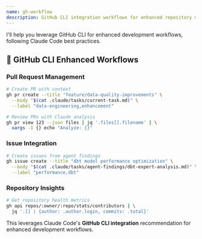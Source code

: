 ```yaml
---
name: gh-workflow
description: GitHub CLI integration workflows for enhanced repository management
---
```


I'll help you leverage GitHub CLI for enhanced development workflows, following Claude Code best practices.

## 🚀 **GitHub CLI Enhanced Workflows**

### Pull Request Management
```bash
# Create PR with context
gh pr create --title "feature/data-quality-improvements" \
  --body "$(cat .claude/tasks/current-task.md)" \
  --label "data-engineering,enhancement"

# Review PRs with Claude analysis
gh pr view 123 --json files | jq '.files[].filename' | \
  xargs -I {} echo "Analyze: {}"
```

### Issue Integration
```bash
# Create issues from agent findings
gh issue create --title "dbt model performance optimization" \
  --body "$(cat .claude/tasks/agent-findings/dbt-expert-analysis.md)" \
  --label "performance,dbt"
```

### Repository Insights
```bash
# Get repository health metrics
gh api repos/:owner/:repo/stats/contributors | \
  jq '.[] | {author: .author.login, commits: .total}'
```

This leverages Claude Code's **GitHub CLI integration** recommendation for enhanced development workflows.